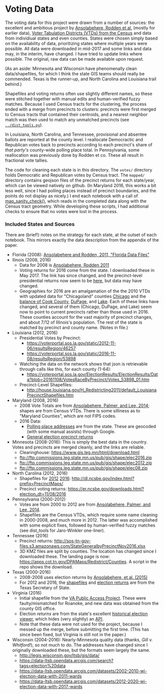 # Voting Data

The voting data for this project were drawn from a number of sources:
  the excellent and ambitious project by [Ansolabehere, Rodden et al.](https://dataverse.harvard.edu/dataset.xhtml?persistentId=hdl:1902.1/21919) (mostly for earlier data),
  [Voter Tabulation Districts (VTDs) from the Census](https://www2.census.gov/geo/tiger/TIGER2010/VTD/2010/)
    and data from individiual states and even counties.
States were chosen simply based on the availability of data, 
  prioritizing states where multiple years were possible.
All data were downloaded in mid-2017 and some links and data may, in the interim, have changed.
I have tried to update links where possible.
The original, raw data can be made available upon request.

(As an aside: Minnesota and Wisconsin have phenomenally clean data/shapefiles,
  for which I think the state GIS teams should really be commended.
 Texas is the runner-up, and North Carolina and Louisiana trail behind.)
  
Shapefiles and voting returns often use slightly different names,
  so these were stitched together with manual edits and human-verified fuzzy matches.
Because I used Census tracts for the clustering,
  the process ended with a merge from precincts to clusters:
  precincts were first merged to Census tracts that contained their centroids,
  and a nearest neighbor match was then used to match any unmatched precincts
  (see [`../dist_tools.py`](https://github.com/JamesSaxon/district_analysis/blob/master/dist_tools.py#L100)).
  
In Louisiana, North Carolina, and Tennessee, provisional and absentee ballots
  are reported at the county level.
I reallocate Democractic and Republican votes back 
  to precincts according to each precinct's share of _that party's_
  county-wide polling place total.
In Pennsylvania, some reallocation was previously done by Rodden et co.
These all result in fractional vote tallies.

The code for cleaning each state is in this directory.
The `votes/` directory holds Democratic and Republican votes by Census tract.
The `mapped/` directory contains geojson files of the precinct returns
  for each state/year, which can be viewed natively on github.
(In Maryland 2016, this works a bit less well, since I had polling places 
  instead of precinct boundaries, and the points do not display as nicely.)
I end each notebook with a call of
  [map_sanity_check()](https://github.com/JamesSaxon/district_analysis/blob/master/dist_tools.py#L117]),
  which reads in the completed data along with the Census tract geometry.
While developing these scripts, I had additional checks to ensure that no votes were lost in the process.

### Included States and Sources

There are (brief!) notes on the strategy for each state, at the outset of each notebook.
This mirrors exactly the data description from the appendix of the paper.

* Florida (2008): [Ansolabehere and Rodden, 2011, "Florida Data Files"](https://dataverse.harvard.edu/dataset.xhtml?persistentId=hdl:1902.1/16797)
* Ilinois (2008, 2016)
  * Data for 2008 is [Ansolabehere, Rodden 2011](https://dataverse.harvard.edu/dataset.xhtml?persistentId=hdl:1902.1/15845)
  * Voting returns for 2016 come from the state.  I downloaded these in May 2017.  The link has since changed, and the precinct-level presidential returns now seem to be [here](https://www.elections.il.gov/Downloads/ElectionOperations/ElectionResults/ByOffice/51/51-120-PRESIDENT%20AND%20VICE%20PRESIDENT-2016GE.csv), but data may have changed.
  * Geographies for 2016 are an amalgamation of the the 2010 VTDs with updated data for "Chicagoland" counties 
    [Chicago](https://data.cityofchicago.org/Facilities-Geographic-Boundaries/Precincts-current-/uvpq-qeeq) and 
    the [balance of Cook County](https://datacatalog.cookcountyil.gov/GIS-Maps/Historical-ccgisdata-Election-Precinct-Data-2015-t/mtie-43p4), 
    [DuPage](http://gisdata-dupage.opendata.arcgis.com/datasets/election-precincts), and 
    [Lake](http://data-lakecountyil.opendata.arcgis.com/datasets/voting-precincts-1).
    Each of these links have changed, and several of them (Chicago, DuPage, and Lake)
    seem now to point to current precincts rather than those used in 2016.
    These counties account for the vast majority of precinct changes, and about 7/12 of Illinois's population.
    The rest of the state is matched by precinct and county name. (Notes in file.)
* Louisiana (2012, 2016)
  * Presidential Votes by Precinct:
    * https://voterportal.sos.la.gov/static/2012-11-06/resultsRegion/46257
    * https://voterportal.sos.la.gov/static/2016-11-08/resultsRegion/53898
  * Watching the data on the network shows that json is retrievable through calls like this, for each county (1-64):
    * https://voterportal.sos.la.gov/ElectionResults/ElectionResults/Data?blob=20161108/VotesRaceByPrecinct/Votes_53898_01.htm
  * Precinct-Level Shapefiles:
    * http://house.louisiana.gov/H_Redistricting2011/default_LouisianaPrecinctShapefiles.htm
* Maryland (2008, 2016)
  * 2008 Vote Totals are from [Ansolabehere, Palmer, and Lee, 2014](https://dataverse.harvard.edu/dataset.xhtml?persistentId=hdl:1902.1/21919); shapes are from Census VTDs.  There is some silliness as to "Maryland Counties", which are not FIPS codes.
  * 2016 Data:
    * [Polling place addresses](https://elections.maryland.gov/elections/2016/2016_Precincts_and_polling_places_GENERAL.xls) are from the state.  These are geocoded (with some manual assists) through Google.
    * [General election precinct returns](https://elections.maryland.gov/elections/2016/election_data/All_By_Precinct_2016_General.csv)
* Minnesota (2008-2016): This is simply the best data in the country.  Votes and precincts are merged cleanly, and the links are reliable.
  * Clearinghouse: https://www.gis.leg.mn/html/download.html
  * ftp://ftp.commissions.leg.state.mn.us/pub/gis/shape/elec2016.zip
  * ftp://ftp.commissions.leg.state.mn.us/pub/gis/shape/elec2012.zip
  * ftp://ftp.commissions.leg.state.mn.us/pub/gis/shape/elec08.zip
* North Carolina (2012, 2016)
  * Shapefiles for [2012](https://s3.amazonaws.com/dl.ncsbe.gov/PrecinctMaps/SBE_PRECINCTS_09012012.zip) [2016](https://s3.amazonaws.com/dl.ncsbe.gov/PrecinctMaps/SBE_PRECINCTS_20161004.zip): http://dl.ncsbe.gov/index.html?prefix=PrecinctMaps/ 
  * Precinct voting returns: https://er.ncsbe.gov/downloads.html?election_dt=11/08/2016
* Pennsylvania (2000-2012)
  * Votes are from 2000 to 2012 are from [Ansolabehere, Palmer, and Lee, 2014](https://dataverse.harvard.edu/dataset.xhtml?persistentId=hdl:1902.1/21919).
  * Shapefiles are the Census VTDs, which require some name cleaning in 2000-2008, and much more in 2012.  The latter was accomplished with some explicit fixes, followed by human-verified fuzzy matches (see dist_tools for Jaro-Winkler one-liner).
* Tennessee (2016)
  * Precinct returns: http://sos-tn-gov-files.s3.amazonaws.com/StateGeneralbyPrecinctNov2016.xlsx
  * 3D KMZ files are split by counties.  The location has changed since I downloaded these.  The landing page is now: https://apps.cot.tn.gov/DPAMaps/Redistrict/Counties.  A script in the repo shows the download.
* Texas (2000-2016)
  * 2008-2008 uses election returns by [Ansolabehere, et al. (2015)](https://dataverse.harvard.edu/dataset.xhtml?persistentId=hdl:1902.1/21919)
  * For 2012 and 2016, the [shapefiles](ftp://ftpgis1.tlc.state.tx.us/2011_Redistricting_Data/VTDs/Geography/) and 
  [election returns](ftp://ftpgis1.tlc.state.tx.us/elections) are from the Texas Secretary of State.
* Virginia (2016)
  * Initial shapefile from the [VA Public Access Project](https://github.com/vapublicaccessproject/va-precinct-maps-2016).  These were faulty/mismatched for Roanoke, and new data was obtained from the county GIS office.
  * Election _returns_ are from the state's excellent [historical election viewer](https://historical.elections.virginia.gov/elections/view/80871/), which hides (very slightly) an [API](http://historical.elections.virginia.gov/elections/download/80871/precincts_include:1/).
  * Note that these data were not used for the project, because I messed up the merge, before submitting the first time.  (This has since been fixed, but Virginia is still not in the paper.)
* Wisconsin (2004-2016): Nearly-Minnesota quality data (thanks, _Gill v. Whitford!_), so not much to do. The addresses have changed since I originally downloaded these, but the formats seem largely the same.
  * http://legis.wisconsin.gov/ltsb/gis/data/
  * https://data-ltsb.opendata.arcgis.com/search?tags=election%20data
  * https://data-ltsb.opendata.arcgis.com/datasets/2002-2010-wi-election-data-with-2011-wards
  * https://data-ltsb.opendata.arcgis.com/datasets/2012-2020-wi-election-data-with-2017-wards
